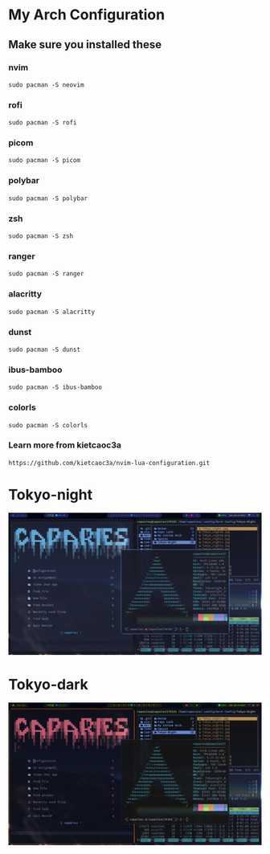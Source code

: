 # My Arch Configuration

## **Make sure you installed these**

### nvim

```
sudo pacman -S neovim
```

### rofi

```
sudo pacman -S rofi
```

### picom

```
sudo pacman -S picom
```

### polybar

```
sudo pacman -S polybar
```

### zsh

```
sudo pacman -S zsh
```

### ranger

```
sudo pacman -S ranger
```

### alacritty

```
sudo pacman -S alacritty
```

### dunst

```
sudo pacman -S dunst
```

### ibus-bamboo

```
sudo pacman -S ibus-bamboo
```

### colorls

```
sudo pacman -S colorls
```

### **Learn more from kietcaoc3a**

```
https://github.com/kietcaoc3a/nvim-lua-configuration.git
```

# **Tokyo-night**

![image](https://github.com/caotuankietc3a/Arch-Configuration-Neovim_Lua/blob/main/Arch%20Config/My%20Custom%20Arch/Tokyo-night.png)

# **Tokyo-dark**

![image](https://github.com/caotuankietc3a/Arch-Configuration-Neovim_Lua/blob/main/Arch%20Config/My%20Custom%20Arch/Tokyo-dark.png)
